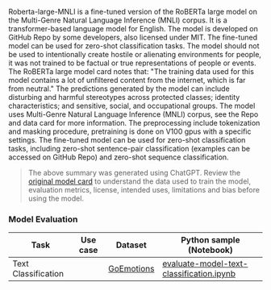 Roberta-large-MNLI is a fine-tuned version of the RoBERTa large model on the Multi-Genre Natural Language Inference (MNLI) corpus. It is a transformer-based language model for English. The model is developed on GitHub Repo by some developers, also licensed under MIT. The fine-tuned model can be used for zero-shot classification tasks. The model should not be used to intentionally create hostile or alienating environments for people, it was not trained to be factual or true representations of people or events. The RoBERTa large model card notes that: "The training data used for this model contains a lot of unfiltered content from the internet, which is far from neutral." The predictions generated by the model can include disturbing and harmful stereotypes across protected classes; identity characteristics; and sensitive, social, and occupational groups. The  model uses Multi-Genre Natural Language Inference (MNLI) corpus, see the Repo and data card for more information. The preprocessing include tokenization and masking procedure, pretraining is done on V100 gpus with a specific settings. The fine-tuned model can be used for zero-shot classification tasks, including zero-shot sentence-pair classification (examples can be accessed on GitHub Repo) and zero-shot sequence classification.


> The above summary was generated using ChatGPT. Review the [original model card](https://huggingface.co/roberta-large-mnli) to understand the data used to train the model, evaluation metrics, license, intended uses, limitations and bias before using the model.


### Model Evaluation

|Task|Use case|Dataset|Python sample (Notebook)|
|---|--|--|--|
|Text Classification||[GoEmotions](https://huggingface.co/datasets/go_emotions)|[evaluate-model-text-classification.ipynb](https://aka.ms/azureml-eval-sdk-text-classification)|
